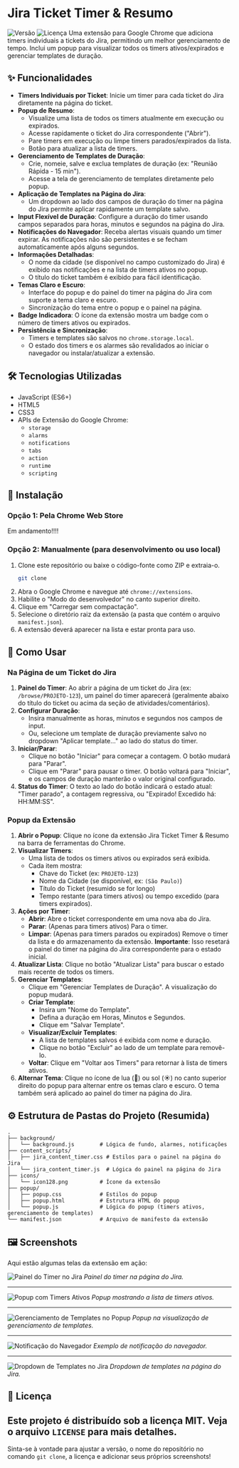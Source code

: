 # Jira Ticket Timer & Resumo

![Versão](https://img.shields.io/badge/version-1.23-blue) ![Licença](https://img.shields.io/badge/license-MIT-green) Uma extensão para Google Chrome que adiciona timers individuais a tickets do Jira, permitindo um melhor gerenciamento de tempo. Inclui um popup para visualizar todos os timers ativos/expirados e gerenciar templates de duração.

## ✨ Funcionalidades

* **Timers Individuais por Ticket**: Inicie um timer para cada ticket do Jira diretamente na página do ticket.
* **Popup de Resumo**:
    * Visualize uma lista de todos os timers atualmente em execução ou expirados.
    * Acesse rapidamente o ticket do Jira correspondente ("Abrir").
    * Pare timers em execução ou limpe timers parados/expirados da lista.
    * Botão para atualizar a lista de timers.
* **Gerenciamento de Templates de Duração**:
    * Crie, nomeie, salve e exclua templates de duração (ex: "Reunião Rápida - 15 min").
    * Acesse a tela de gerenciamento de templates diretamente pelo popup.
* **Aplicação de Templates na Página do Jira**:
    * Um dropdown ao lado dos campos de duração do timer na página do Jira permite aplicar rapidamente um template salvo.
* **Input Flexível de Duração**: Configure a duração do timer usando campos separados para horas, minutos e segundos na página do Jira.
* **Notificações do Navegador**: Receba alertas visuais quando um timer expirar. As notificações não são persistentes e se fecham automaticamente após alguns segundos.
* **Informações Detalhadas**:
    * O nome da cidade (se disponível no campo customizado do Jira) é exibido nas notificações e na lista de timers ativos no popup.
    * O título do ticket também é exibido para fácil identificação.
* **Temas Claro e Escuro**:
    * Interface do popup e do painel do timer na página do Jira com suporte a tema claro e escuro.
    * Sincronização do tema entre o popup e o painel na página.
* **Badge Indicadora**: O ícone da extensão mostra um badge com o número de timers ativos ou expirados.
* **Persistência e Sincronização**:
    * Timers e templates são salvos no `chrome.storage.local`.
    * O estado dos timers e os alarmes são revalidados ao iniciar o navegador ou instalar/atualizar a extensão.

## 🛠️ Tecnologias Utilizadas

* JavaScript (ES6+)
* HTML5
* CSS3
* APIs de Extensão do Google Chrome:
    * `storage`
    * `alarms`
    * `notifications`
    * `tabs`
    * `action`
    * `runtime`
    * `scripting`

## 🚀 Instalação

### Opção 1: Pela Chrome Web Store 
 Em andamento!!!!

### Opção 2: Manualmente (para desenvolvimento ou uso local)

1.  Clone este repositório ou baixe o código-fonte como ZIP e extraia-o.
    ```bash
    git clone 
    ```
2.  Abra o Google Chrome e navegue até `chrome://extensions`.
3.  Habilite o "Modo do desenvolvedor" no canto superior direito.
4.  Clique em "Carregar sem compactação".
5.  Selecione o diretório raiz da extensão (a pasta que contém o arquivo `manifest.json`).
6.  A extensão deverá aparecer na lista e estar pronta para uso.

## 📖 Como Usar

### Na Página de um Ticket do Jira

1.  **Painel do Timer**: Ao abrir a página de um ticket do Jira (ex: `/browse/PROJETO-123`), um painel do timer aparecerá (geralmente abaixo do título do ticket ou acima da seção de atividades/comentários).
2.  **Configurar Duração**:
    * Insira manualmente as horas, minutos e segundos nos campos de input.
    * Ou, selecione um template de duração previamente salvo no dropdown "Aplicar template..." ao lado do status do timer.
3.  **Iniciar/Parar**:
    * Clique no botão "Iniciar" para começar a contagem. O botão mudará para "Parar".
    * Clique em "Parar" para pausar o timer. O botão voltará para "Iniciar", e os campos de duração manterão o valor original configurado.
4.  **Status do Timer**: O texto ao lado do botão indicará o estado atual: "Timer parado", a contagem regressiva, ou "Expirado! Excedido há: HH:MM:SS".

### Popup da Extensão

1.  **Abrir o Popup**: Clique no ícone da extensão Jira Ticket Timer & Resumo na barra de ferramentas do Chrome.
2.  **Visualizar Timers**:
    * Uma lista de todos os timers ativos ou expirados será exibida.
    * Cada item mostra:
        * Chave do Ticket (ex: `PROJETO-123`)
        * Nome da Cidade (se disponível, ex: `(São Paulo)`)
        * Título do Ticket (resumido se for longo)
        * Tempo restante (para timers ativos) ou tempo excedido (para timers expirados).
3.  **Ações por Timer**:
    * **Abrir**: Abre o ticket correspondente em uma nova aba do Jira.
    * **Parar**: (Apenas para timers ativos) Para o timer.
    * **Limpar**: (Apenas para timers parados ou expirados) Remove o timer da lista e do armazenamento da extensão. **Importante**: Isso resetará o painel do timer na página do Jira correspondente para o estado inicial.
4.  **Atualizar Lista**: Clique no botão "Atualizar Lista" para buscar o estado mais recente de todos os timers.
5.  **Gerenciar Templates**:
    * Clique em "Gerenciar Templates de Duração". A visualização do popup mudará.
    * **Criar Template**:
        * Insira um "Nome do Template".
        * Defina a duração em Horas, Minutos e Segundos.
        * Clique em "Salvar Template".
    * **Visualizar/Excluir Templates**:
        * A lista de templates salvos é exibida com nome e duração.
        * Clique no botão "Excluir" ao lado de um template para removê-lo.
    * **Voltar**: Clique em "Voltar aos Timers" para retornar à lista de timers ativos.
6.  **Alternar Tema**: Clique no ícone de lua (🌙) ou sol (☀️) no canto superior direito do popup para alternar entre os temas claro e escuro. O tema também será aplicado ao painel do timer na página do Jira.

## ⚙️ Estrutura de Pastas do Projeto (Resumida)

```
.
├── background/
│   └── background.js        # Lógica de fundo, alarmes, notificações
├── content_scripts/
│   ├── jira_content_timer.css # Estilos para o painel na página do Jira
│   └── jira_content_timer.js  # Lógica do painel na página do Jira
├── icons/
│   └── icon128.png          # Ícone da extensão
├── popup/
│   ├── popup.css            # Estilos do popup
│   ├── popup.html           # Estrutura HTML do popup
│   └── popup.js             # Lógica do popup (timers ativos, gerenciamento de templates)
└── manifest.json            # Arquivo de manifesto da extensão
```

## 🖼️ Screenshots

Aqui estão algumas telas da extensão em ação:

![Painel do Timer no Jira](https://github.com/user-attachments/assets/241cbf39-8547-40f7-aef3-4244b601eab0)
*Painel do timer na página do Jira.*

---

![Popup com Timers Ativos](https://github.com/user-attachments/assets/29e193b7-818d-482c-9742-8b64b7d9182b)
*Popup mostrando a lista de timers ativos.*

---

![Gerenciamento de Templates no Popup](https://github.com/user-attachments/assets/b8462a9c-6078-45e6-a701-2a9ac3ef12ca)
*Popup na visualização de gerenciamento de templates.*

---

![Notificação do Navegador](https://github.com/user-attachments/assets/0c017bef-221b-479a-8f5d-1e75e0a4c83e)
*Exemplo de notificação do navegador.*

---

![Dropdown de Templates no Jira](https://github.com/user-attachments/assets/8a0ca435-6201-47d5-81d6-c2b03795c4fe)
*Dropdown de templates na página do Jira.*
## 📜 Licença

Este projeto é distribuído sob a licença MIT. Veja o arquivo `LICENSE` para mais detalhes.
---

Sinta-se à vontade para ajustar a versão, o nome do repositório no comando `git clone`, a licença e adicionar seus próprios screenshots!
